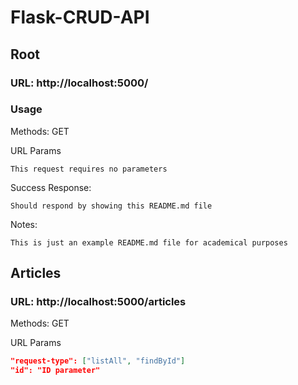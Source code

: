 # Flask-CRUD-API

##    Root

###    URL: http://localhost:5000/

###    Usage

Methods: GET

URL Params

    This request requires no parameters

Success Response:

    Should respond by showing this README.md file

Notes:

    This is just an example README.md file for academical purposes

##    Articles

###    URL: http://localhost:5000/articles

Methods: GET

URL Params

```json
"request-type": ["listAll", "findById"]
"id": "ID parameter"            
```

